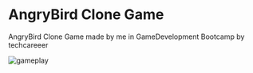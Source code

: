 # AngryBird Clone Game
AngryBird Clone Game made by me in GameDevelopment Bootcamp by techcareeer

![gameplay](AngryBirdGame.gif)

